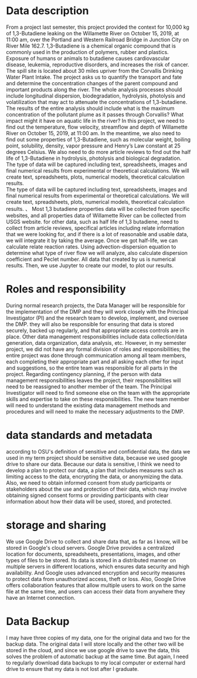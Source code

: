 # Data description
From a project last semester, this project provided the context for 10,000 kg of 1,3-Butadiene leaking on the Willamette River on October 15, 2019, at 11:00 am, over the Portland and Western Railroad Bridge in Junction City on River Mile 162.7. 1,3-Butadiene is a chemical organic compound that is commonly used in the production of polymers, rubber and plastics. Exposure of humans or animals to butadiene causes cardiovascular disease, leukemia, reproductive disorders, and increases the risk of cancer. The spill site is located about 30 miles upriver from the Corvallis Drinking Water Plant Intake.
The project asks us to quantify the transport and fate and determine the concentration changes of the parent compound and important products along the river. The whole analysis processes should include longitudinal dispersion, biodegradation, hydrolysis, photolysis and volatilization that may act to attenuate the concentrations of 1,3-butadiene. The results of the entire analysis should include what is the maximum concentration of the pollutant plume as it passes through Corvallis? What impact might it have on aquatic life in the river?
In this project, we need to find out the temperature, flow velocity, streamflow and depth of Willamette River on October 15, 2019, at 11:00 am. In the meantime, we also need to find out some properties of 1,3-Butadiene, such as molecular weight, boiling point, solubility, density, vapor pressure and Henry’s Law constant at 25 degrees Celsius. We also need to do more article reviews to find out the half life of 1,3-Butadiene in hydrolysis, photolysis and biological degradation. 
The type of data will be captured including text, spreadsheets, images and final numerical results from experimental or theoretical calculations. We will create text, spreadsheets, plots, numerical models, theoretical calculation results.  
The type of data will be captured including text, spreadsheets, images and final numerical results from experimental or theoretical calculations. We will create text, spreadsheets, plots, numerical models, theoretical calculation results.  、
Most 1,3 butadiene properties data will be collected from specific websites, and all properties data of Willamette River can be collected from USGS website.  for other data, such as half life of 1,3 butadiene, need to collect from article reviews, specifical articles including relate information that we were looking for, and if there is a lot of reasonable and usable data, we will integrate it by taking the average. Once we got half-life, we can calculate relate reaction rates. Using advection-dispersion equation to determine what type of river flow we will analyze, also calculate dispersion coefficient and Peclet number. All data that created by us is numerical results. Then, we use Jupyter to create our model, to plot our results. 
# Roles and responsibility
During normal research projects, the Data Manager will be responsible for the implementation of the DMP and they will work closely with the Principal Investigator (PI) and the research team to develop, implement, and oversee the DMP. they will also be responsible for ensuring that data is stored securely, backed up regularly, and that appropriate access controls are in place. Other data management responsibilities include data collection/data generation, data organization, data analysis, etc. However, in my semester project, we did not have any formal division of roles and responsibilities; the entire project was done through communication among all team members, each completing their appropriate part and all asking each other for input and suggestions, so the entire team was responsible for all parts in the project. Regarding contingency planning, if the person with data management responsibilities leaves the project, their responsibilities will need to be reassigned to another member of the team. The Principal Investigator will need to find someone else on the team with the appropriate skills and expertise to take on these responsibilities. The new team member will need to understand the existing data management methods and procedures and will need to make the necessary adjustments to the DMP.
# data standards and metadata
according to OSU's definition of sensitive and confidential data, the data we used in my term project should be sensitive data, because we used google drive to share our data. Because our data is sensitive, I think we need to develop a plan to protect our data, a plan that includes measures such as limiting access to the data, encrypting the data, or anonymizing the data. Also, we need to obtain informed consent from study participants or stakeholders about the use and protection of their data, which may involve obtaining signed consent forms or providing participants with clear information about how their data will be used, stored, and protected.
# storage and sharing
We use Google Drive to collect and share data that, as far as I know, will be stored in Google's cloud servers. Google Drive provides a centralized location for documents, spreadsheets, presentations, images, and other types of files to be stored. Its data is stored in a distributed manner on multiple servers in different locations, which ensures data security and high availability. And Google uses advanced encryption and security measures to protect data from unauthorized access, theft or loss. Also, Google Drive offers collaboration features that allow multiple users to work on the same file at the same time, and users can access their data from anywhere they have an Internet connection.
# Data Backup
I may have three copies of my data, one for the original data and two for the backup data. The original data I will store locally and the other two will be stored in the cloud, and since we use google drive to save the data, this solves the problem of automatic backup at the same time. But again, I need to regularly download data backups to my local computer or external hard drive to ensure that my data is not lost after I graduate.
